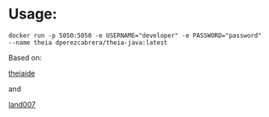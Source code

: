 # Usage:

```
docker run -p 5050:5050 -e USERNAME="developer" -e PASSWORD="password" --name theia dperezcabrera/theia-java:latest
```

Based on:

[theiaide](https://github.com/theia-ide/theia-apps/)

and 


[land007](https://github.com/land007/docker_theia)

